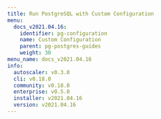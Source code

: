 ```yaml
---
title: Run PostgreSQL with Custom Configuration
menu:
  docs_v2021.04.16:
    identifier: pg-configuration
    name: Custom Configuration
    parent: pg-postgres-guides
    weight: 30
menu_name: docs_v2021.04.16
info:
  autoscaler: v0.3.0
  cli: v0.18.0
  community: v0.18.0
  enterprise: v0.5.0
  installer: v2021.04.16
  version: v2021.04.16
---
```


